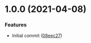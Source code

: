 # 1.0.0 (2021-04-08)


### Features

* Initial commit ([08eec27](https://github.com/mongodb-ansible-roles/ansible-role-shfmt/commit/08eec270cb80cce79c1a51a0b1c65a8630458765))
